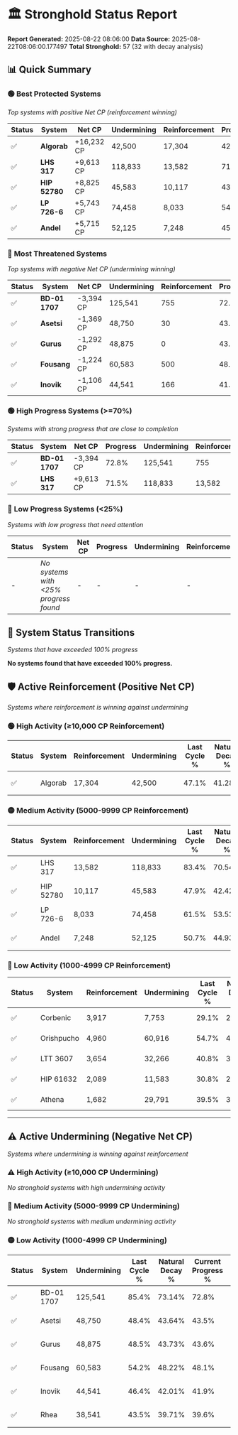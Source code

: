 # 🏛️ Stronghold Status Report

**Report Generated:** 2025-08-22 08:06:00
**Data Source:** 2025-08-22T08:06:00.177497
**Total Stronghold:** 57 (32 with decay analysis)

## 📊 Quick Summary

### 🟢 **Best Protected Systems**
*Top systems with positive Net CP (reinforcement winning)*

| Status | System | Net CP | Undermining | Reinforcement | Progress |
|--------|--------|--------|-------------|---------------|----------|
| ✅ | **Algorab** | +16,232 CP | 42,500 | 17,304 | 42.9% |
| ✅ | **LHS 317** | +9,613 CP | 118,833 | 13,582 | 71.5% |
| ✅ | **HIP 52780** | +8,825 CP | 45,583 | 10,117 | 43.3% |
| ✅ | **LP 726-6** | +5,743 CP | 74,458 | 8,033 | 54.1% |
| ✅ | **Andel** | +5,715 CP | 52,125 | 7,248 | 45.5% |

### 🔴 **Most Threatened Systems**
*Top systems with negative Net CP (undermining winning)*

| Status | System | Net CP | Undermining | Reinforcement | Progress |
|--------|--------|--------|-------------|---------------|----------|
| ✅ | **BD-01 1707** | -3,394 CP | 125,541 | 755 | 72.8% |
| ✅ | **Asetsi** | -1,369 CP | 48,750 | 30 | 43.5% |
| ✅ | **Gurus** | -1,292 CP | 48,875 | 0 | 43.6% |
| ✅ | **Fousang** | -1,224 CP | 60,583 | 500 | 48.1% |
| ✅ | **Inovik** | -1,106 CP | 44,541 | 166 | 41.9% |

### 🟢 **High Progress Systems (>=70%)**
*Systems with strong progress that are close to completion*

| Status | System | Net CP | Progress | Undermining | Reinforcement |
|--------|--------|--------|----------|-------------|---------------|
| ✅ | **BD-01 1707** | -3,394 CP | 72.8% | 125,541 | 755 |
| ✅ | **LHS 317** | +9,613 CP | 71.5% | 118,833 | 13,582 |

### 🔴 **Low Progress Systems (<25%)**
*Systems with low progress that need attention*

| Status | System | Net CP | Progress | Undermining | Reinforcement |
|--------|--------|--------|----------|-------------|---------------|
| - | *No systems with <25% progress found* | - | - | - | - |
## 🔄 System Status Transitions
*Systems that have exceeded 100% progress*

**No systems found that have exceeded 100% progress.**

## 🛡️ Active Reinforcement (Positive Net CP)
*Systems where reinforcement is winning against undermining*

### 🟢 High Activity (≥10,000 CP Reinforcement)

| Status | System | Reinforcement | Undermining | Last Cycle % | Natural Decay % | Current Progress % | Current CP | Net CP | Activity |
|--------|--------|---------------|-------------|--------------|-----------------|-------------------|------------|--------|----------|
| ✅ | Algorab | 17,304 | 42,500 | 47.1% | 41.28% | 42.9% | 429,000 | +16,232 | 🟢 High Reinforcement |

### 🟡 Medium Activity (5000-9999 CP Reinforcement)

| Status | System | Reinforcement | Undermining | Last Cycle % | Natural Decay % | Current Progress % | Current CP | Net CP | Activity |
|--------|--------|---------------|-------------|--------------|-----------------|-------------------|------------|--------|----------|
| ✅ | LHS 317 | 13,582 | 118,833 | 83.4% | 70.54% | 71.5% | 715,000 | +9,613 | 🟡 Medium Reinforcement |
| ✅ | HIP 52780 | 10,117 | 45,583 | 47.9% | 42.42% | 43.3% | 433,000 | +8,825 | 🟡 Medium Reinforcement |
| ✅ | LP 726-6 | 8,033 | 74,458 | 61.5% | 53.53% | 54.1% | 541,000 | +5,743 | 🟡 Medium Reinforcement |
| ✅ | Andel | 7,248 | 52,125 | 50.7% | 44.93% | 45.5% | 455,000 | +5,715 | 🟡 Medium Reinforcement |

### 🔴 Low Activity (1000-4999 CP Reinforcement)

| Status | System | Reinforcement | Undermining | Last Cycle % | Natural Decay % | Current Progress % | Current CP | Net CP | Activity |
|--------|--------|---------------|-------------|--------------|-----------------|-------------------|------------|--------|----------|
| ✅ | Corbenic | 3,917 | 7,753 | 29.1% | 27.90% | 28.3% | 283,000 | +4,017 | 🔵 Low Reinforcement |
| ✅ | Orishpucho | 4,960 | 60,916 | 54.7% | 48.29% | 48.6% | 486,000 | +3,078 | 🔵 Low Reinforcement |
| ✅ | LTT 3607 | 3,654 | 32,266 | 40.8% | 37.31% | 37.6% | 376,000 | +2,869 | 🔵 Low Reinforcement |
| ✅ | HIP 61632 | 2,089 | 11,583 | 30.8% | 29.39% | 29.6% | 296,000 | +2,102 | 🔵 Low Reinforcement |
| ✅ | Athena | 1,682 | 29,791 | 39.5% | 36.39% | 36.5% | 365,000 | +1,064 | 🔵 Low Reinforcement |


---

## ⚠️ Active Undermining (Negative Net CP)
*Systems where undermining is winning against reinforcement*

### ⚠️ High Activity (≥10,000 CP Undermining)

*No stronghold systems with high undermining activity*

### 🔶 Medium Activity (5000-9999 CP Undermining)

*No stronghold systems with medium undermining activity*

### 🟡 Low Activity (1000-4999 CP Undermining)

| Status | System | Undermining | Last Cycle % | Natural Decay % | Current Progress % | Reinforcement | Current CP | Net CP | Activity |
|--------|--------|-------------|--------------|-----------------|-------------------|---------------|------------|--------|----------|
| ✅ | BD-01 1707 | 125,541 | 85.4% | 73.14% | 72.8% | 755 | 728,000 | -3,394 | 🟡 Low Undermining |
| ✅ | Asetsi | 48,750 | 48.4% | 43.64% | 43.5% | 30 | 435,000 | -1,369 | 🟡 Low Undermining |
| ✅ | Gurus | 48,875 | 48.5% | 43.73% | 43.6% | 0 | 436,000 | -1,292 | 🟡 Low Undermining |
| ✅ | Fousang | 60,583 | 54.2% | 48.22% | 48.1% | 500 | 481,000 | -1,224 | 🟡 Low Undermining |
| ✅ | Inovik | 44,541 | 46.4% | 42.01% | 41.9% | 166 | 419,000 | -1,106 | 🟡 Low Undermining |
| ✅ | Rhea | 38,541 | 43.5% | 39.71% | 39.6% | 0 | 396,000 | -1,056 | 🟡 Low Undermining |
